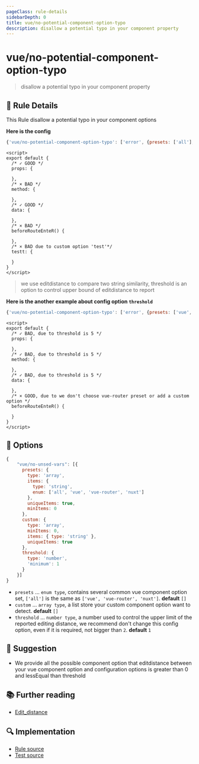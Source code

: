 ```yaml
---
pageClass: rule-details
sidebarDepth: 0
title: vue/no-potential-component-option-typo
description: disallow a potential typo in your component property
---
```

# vue/no-potential-component-option-typo
> disallow a potential typo in your component property

## :book: Rule Details

This Rule disallow a potential typo in your component options

**Here is the config**
```js
{'vue/no-potential-component-option-typo': ['error', {presets: ['all'], custom: ['test']}]}
```

<eslint-code-block :rules="{'vue/no-potential-component-option-typo': ['error', {presets: ['all'], custom: ['test']}]}">

```vue
<script>
export default {
  /* ✓ GOOD */
  props: {
    
  },
  /* × BAD */
  method: {

  },
  /* ✓ GOOD */
  data: {
    
  },
  /* × BAD */
  beforeRouteEnteR() {

  },
  /* × BAD due to custom option 'test'*/
  testt: {

  }
}
</script>
```

</eslint-code-block>

> we use editdistance to compare two string similarity, threshold is an option to control upper bound of editdistance to report

**Here is the another example about config option `threshold`**
```js
{'vue/no-potential-component-option-typo': ['error', {presets: ['vue', 'nuxt'], threshold: 5}]}
```

<eslint-code-block :rules="{'vue/no-potential-component-option-typo': ['error', {presets: ['vue', 'nuxt'], threshold: 5}]}">

```vue
<script>
export default {
  /* ✓ BAD, due to threshold is 5 */
  props: {
    
  },
  /* ✓ BAD, due to threshold is 5 */
  method: {

  },
  /* ✓ BAD, due to threshold is 5 */
  data: {
    
  },
  /* × GOOD, due to we don't choose vue-router preset or add a custom option */
  beforeRouteEnteR() {

  }
}
</script>
```

</eslint-code-block>

## :wrench: Options
```js
{
    "vue/no-unsed-vars": [{
      presets: {
        type: 'array',
        items: {
          type: 'string',
          enum: ['all', 'vue', 'vue-router', 'nuxt']
        },
        uniqueItems: true,
        minItems: 0
      },
      custom: {
        type: 'array',
        minItems: 0,
        items: { type: 'string' },
        uniqueItems: true
      },
      threshold: {
        type: 'number',
        'minimum': 1
      }
    }]
}
```
- `presets` ... `enum type`, contains several common vue component option set, `['all']` is the same as `['vue', 'vue-router', 'nuxt']`. **default** `[]`
- `custom` ... `array type`, a list store your custom component option want to detect. **default** `[]`
- `threshold` ... `number type`, a number used to control the upper limit of the reported editing distance, we recommend don't change this config option, even if it is required, not bigger than `2`. **default** `1`
## :rocket: Suggestion
- We provide all the possible component option that editdistance between your vue component option and configuration options is greater than 0 and lessEqual than threshold

## :books: Further reading
- [Edit_distance](https://en.wikipedia.org/wiki/Edit_distance)
## :mag: Implementation

- [Rule source](https://github.com/vuejs/eslint-plugin-vue/blob/master/lib/rules/no-potential-component-option-typo.js)
- [Test source](https://github.com/vuejs/eslint-plugin-vue/blob/master/tests/lib/rules/no-potential-component-option-typo.js)
